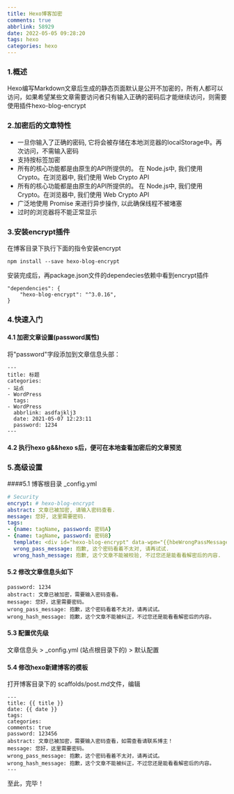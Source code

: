 ```yaml
---
title: Hexo博客加密
comments: true
abbrlink: 58929
date: 2022-05-05 09:28:20
tags: hexo
categories: hexo
---
```

### 1.概述
Hexo编写Markdown文章后生成的静态页面默认是公开不加密的，所有人都可以访问，如果希望某些文章需要访问者只有输入正确的密码后才能继续访问，则需要使用插件hexo-blog-encrypt
 

### 2.加密后的文章特性
- 一旦你输入了正确的密码, 它将会被存储在本地浏览器的localStorage中。再次访问，不需输入密码
- 支持按标签加密
- 所有的核心功能都是由原生的API所提供的。 在 Node.js中, 我们使用 Crypto。在浏览器中, 我们使用 Web Crypto API
- 所有的核心功能都是由原生的API所提供的。 在 Node.js中, 我们使用 Crypto。在浏览器中, 我们使用 Web Crypto API
- 广泛地使用 Promise 来进行异步操作, 以此确保线程不被堵塞
- 过时的浏览器将不能正常显示

### 3.安装encrypt插件
在博客目录下执行下面的指令安装encrypt
```shell
npm install --save hexo-blog-encrypt
```
安装完成后，再package.json文件的dependecies依赖中看到encrypt插件
```lombok.config
"dependencies": {
    "hexo-blog-encrypt": "^3.0.16",
}
```
### 4.快速入门
#### 4.1 加密文章设置(password属性)
将"password"字段添加到文章信息头部：
```text
---
title: 标题
categories:
- 站点
- WordPress
  tags:
- WordPress
  abbrlink: asdfajklj3
  date: 2021-05-07 12:23:11
  password: 1234
---
```
#### 4.2 执行hexo g&&hexo s后，便可在本地查看加密后的文章预览
 

### 5.高级设置
####5.1 博客根目录 _config.yml
```yaml
# Security
encrypt: # hexo-blog-encrypt
abstract: 文章已被加密, 请输入密码查看.
message: 您好, 这里需要密码.
tags:
- {name: tagName, password: 密码A}
- {name: tagName, password: 密码B}
  template: <div id="hexo-blog-encrypt" data-wpm="{{hbeWrongPassMessage}}" data-whm="{{hbeWrongHashMessage}}"><div class="hbe-input-container"><input type="password" id="hbePass" placeholder="{{hbeMessage}}" /><label>{{hbeMessage}}</label><div class="bottom-line"></div></div><script id="hbeData" type="hbeData" data-hmacdigest="{{hbeHmacDigest}}">{{hbeEncryptedData}}</script></div>
  wrong_pass_message: 抱歉, 这个密码看着不太对, 请再试试.
  wrong_hash_message: 抱歉, 这个文章不能被校验, 不过您还是能看看解密后的内容.
```

#### 5.2 修改文章信息头如下
```text
password: 1234
abstract: 文章已被加密，需要输入密码查看。
message: 您好，这里需要密码。
wrong_pass_message: 抱歉，这个密码看着不太对，请再试试。
wrong_hash_message: 抱歉，这个文章不能被纠正，不过您还是能看看解密后的内容。
```
#### 5.3 配置优先级

文章信息头 > _config.yml (站点根目录下的) > 默认配置

#### 5.4 修改hexo新建博客的模板
打开博客目录下的 scaffolds/post.md文件，编辑
```text
---
title: {{ title }}
date: {{ date }}
tags:
categories: 
comments: true
password: 123456
abstract: 文章已被加密，需要输入密码查看，如需查看请联系博主！
message: 您好，这里需要密码。
wrong_pass_message: 抱歉，这个密码看着不太对，请再试试。
wrong_hash_message: 抱歉，这个文章不能被纠正，不过您还是能看看解密后的内容。
---
```
至此，完毕！

